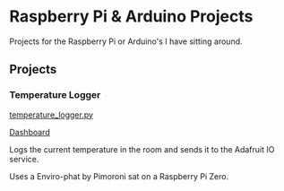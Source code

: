 # Raspberry Pi &amp; Arduino Projects

Projects for the Raspberry Pi or Arduino's I have sitting around.

## Projects

### Temperature Logger

[temperature_logger.py](src/pi/temperature_logger.py)

[Dashboard](https://io.adafruit.com/mtaylorsherwood/dashboards/officestats?kiosk=true)

Logs the current temperature in the room and sends it to the Adafruit IO service.

Uses a Enviro-phat by Pimoroni sat on a Raspberry Pi Zero.
